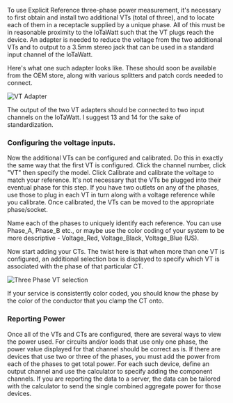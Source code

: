 To use Explicit Reference three-phase power measurement, it's necessary to first obtain and install two additional VTs (total of three), and to locate each of them in a receptacle supplied by a unique phase. All of this must be in reasonable proximity to the IoTaWatt such that the VT plugs reach the device.  An adapter is needed to reduce the voltage from the two additional VTs and to output to a 3.5mm stereo jack that can be used in a standard input channel of the IoTaWatt.

Here's what one such adapter looks like.  These should soon be available from the OEM store, along with various splitters and patch cords needed to connect.

![VT Adapter](https://screenshots.firefoxusercontent.com/images/7acefd19-ac36-4de8-90ca-a9f981de431e.jpg)

The output of the two VT adapters should be connected to two input channels on the IoTaWatt.  I suggest 13 and 14 for the sake of standardization.

### Configuring the voltage inputs.

Now the additional VTs can be configured and calibrated.  Do this in exactly the same way that the first VT is configured.  Click the channel number, click "VT" then specify the model.  Click Calibrate and calibrate the voltage to match your reference.  It's not necessary that the VTs be plugged into their eventual phase for this step.  If you have two outlets on any of the phases, use those to plug in each VT in turn along with a voltage reference while you calibrate.  Once calibrated, the VTs can be moved to the appropriate phase/socket.

Name each of the phases to uniquely identify each reference.  You can use Phase_A, Phase_B etc., or maybe use the color coding of your system to be more descriptive - Voltage_Red, Voltage_Black, Voltage_Blue (US).

Now start adding your CTs.  The twist here is that when more than one VT is configured, an additional selection box is displayed to specify which VT is associated with the phase of that particular CT.

![Three Phase VT selection](https://screenshots.firefoxusercontent.com/images/d367d33f-e58b-4c78-ac48-2fd440fa2af3.png)

If your service is consistently color coded, you should know the phase by the color of the conductor that you clamp the CT onto.

### Reporting Power

Once all of the VTs and CTs are configured, there are several ways to view the power used.  For circuits and/or loads that use only one phase, the power value displayed for that channel should be correct as is.  If there are devices that use two or three of the phases, you must add the power from each of the phases to get total power.  For each such device, define an output channel and use the calculator to specify adding the component channels.  If you are reporting the data to a server, the data can be tailored with the calculator to send the single combined aggregate power for those devices.



